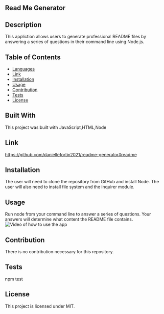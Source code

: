 ## Read Me Generator
    
## Description
This appliction allows users to generate professional README files by answering a series of questions in their command line using Node.js.

## Table of Contents
* [Languages](#languages)
* [Link](#link)
* [Installation](#installation)
* [Usage](#usage)
* [Contribution](#contribution)
* [Tests](#tests)
* [License](#license)

## Built With
This project was built with JavaScript,HTML,Node
    
## Link
https://github.com/daniellefortin2021/readme-generator#readme

## Installation
The user will need to clone the repository from GitHub and install Node. The user will also need to install file system and the inquirer module.

## Usage 
Run node from your command line to answer a series of questions. Your answers will determine what content the README file contains.
![Video of how to use the app](./assets/App-Usage.gif)

## Contribution
There is no contribution necessary for this repository.

## Tests
npm test

## License 
This project is licensed under MIT.  